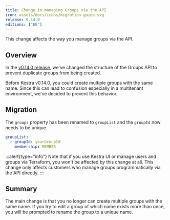 ```yaml
---
title: Change in managing Groups via the API
icon: assets/docs/icons/migration-guide.svg
release: 0.14.0
editions: ["EE"]
---
```


This change affects the way you manage groups via the API.

## Overview

In the [v0.14.0 release](/blogs/2024-01-22-release-0-14.md), we've changed the structure of the Groups API to prevent duplicate groups from being created.

Before Kestra v0.14.0, you could create multiple groups with the same name. Since this can lead to confusion especially in a multitenant environment, we've decided to prevent this behavior.

## Migration

The `groups` property has been renamed to `groupList` and the `groupId` now needs to be unique.

```yaml
groupList:
  - groupId: yourGroupId
    membership: MEMBER
```

:::alert{type="info"}
Note that if you use Kestra UI or manage users and groups via Terraform, you won't be affected by this change at all. This change only affects customers who manage groups programmatically via the API directly.
:::

## Summary

The main change is that you no longer can create multiple groups with the same name. If you try to edit a group of which name exists more than once, you will be prompted to rename the group to a unique name.
